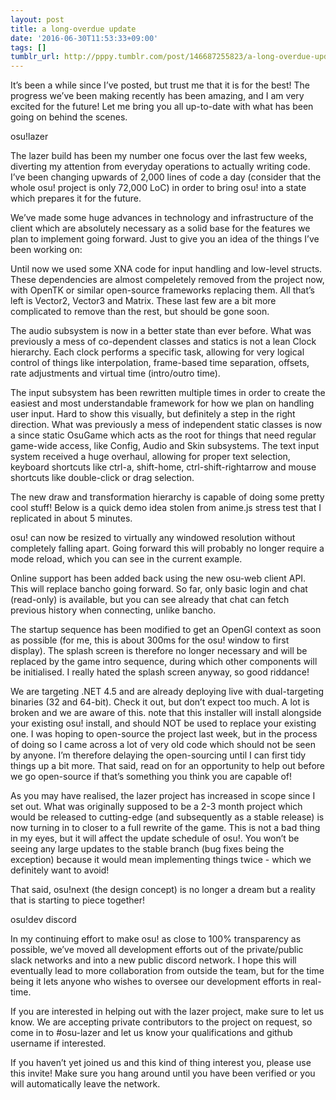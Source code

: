 ```yaml
---
layout: post
title: a long-overdue update
date: '2016-06-30T11:53:33+09:00'
tags: []
tumblr_url: http://pppy.tumblr.com/post/146687255823/a-long-overdue-update
---
```

It’s been a while since I’ve posted, but trust me that it is for the best! The progress we’ve been making recently has been amazing, and I am very excited for the future! Let me bring you all up-to-date with what has been going on behind the scenes.

osu!lazer

The lazer build has been my number one focus over the last few weeks, diverting my attention from everyday operations to actually writing code. I’ve been changing upwards of 2,000 lines of code a day (consider that the whole osu! project is only 72,000 LoC) in order to bring osu! into a state which prepares it for the future.



We’ve made some huge advances in technology and infrastructure of the client which are absolutely necessary as a solid base for the features we plan to implement going forward. Just to give you an idea of the things I’ve been working on:

Until now we used some XNA code for input handling and low-level structs. These dependencies are almost compeletely removed from the project now, with OpenTK or similar open-source frameworks replacing them. All that’s left is Vector2, Vector3 and Matrix. These last few are a bit more complicated to remove than the rest, but should be gone soon.



The audio subsystem is now in a better state than ever before. What was previously a mess of co-dependent classes and statics is not a lean Clock hierarchy. Each clock performs a specific task, allowing for very logical control of things like interpolation, frame-based time separation, offsets, rate adjustments and virtual time (intro/outro time).






The input subsystem has been rewritten multiple times in order to create the easiest and most understandable framework for how we plan on handling user input. Hard to show this visually, but definitely a step in the right direction.
What was previously a mess of independent static classes is now a since static OsuGame which acts as the root for things that need regular game-wide access, like Config, Audio and Skin subsystems.
The text input system received a huge overhaul, allowing for proper text selection, keyboard shortcuts like ctrl-a, shift-home, ctrl-shift-rightarrow and mouse shortcuts like double-click or drag selection.






The new draw and transformation hierarchy is capable of doing some pretty cool stuff! Below is a quick demo idea stolen from anime.js stress test that I replicated in about 5 minutes.


osu! can now be resized to virtually any windowed resolution without completely falling apart. Going forward this will probably no longer require a mode reload, which you can see in the current example.


Online support has been added back using the new osu-web client API. This will replace bancho going forward. So far, only basic login and chat (read-only) is available, but you can see already that chat can fetch previous history when connecting, unlike bancho.


The startup sequence has been modified to get an OpenGl context as soon as possible (for me, this is about 300ms for the osu! window to first display). The splash screen is therefore no longer necessary and will be replaced by the game intro sequence, during which other components will be initialised. I really hated the splash screen anyway, so good riddance!


We are targeting .NET 4.5 and are already deploying live with dual-targeting binaries (32 and 64-bit). Check it out, but don’t expect too much. A lot is broken and we are aware of this. note that this installer will install alongside your existing osu! install, and should NOT be used to replace your existing one.
I was hoping to open-source the project last week, but in the process of doing so I came across a lot of very old code which should not be seen by anyone. I’m therefore delaying the open-sourcing until I can first tidy things up a bit more. That said, read on for an opportunity to help out before we go open-source if that’s something you think you are capable of!

As you may have realised, the lazer project has increased in scope since I set out. What was originally supposed to be a 2-3 month project which would be released to cutting-edge (and subsequently as a stable release) is now turning in to closer to a full rewrite of the game. This is not a bad thing in my eyes, but it will affect the update schedule of osu!. You won’t be seeing any large updates to the stable branch (bug fixes being the exception) because it would mean implementing things twice - which we definitely want to avoid!

That said, osu!next (the design concept) is no longer a dream but a reality that is starting to piece together!







osu!dev discord

In my continuing effort to make osu! as close to 100% transparency as possible, we’ve moved all development efforts out of the private/public slack networks and into a new public discord network. I hope this will eventually lead to more collaboration from outside the team, but for the time being it lets anyone who wishes to oversee our development efforts in real-time.

If you are interested in helping out with the lazer project, make sure to let us know. We are accepting private contributors to the project on request, so come in to #osu-lazer and let us know your qualifications and github username if interested.

If you haven’t yet joined us and this kind of thing interest you, please use this invite! Make sure you hang around until you have been verified or you will automatically leave the network.
